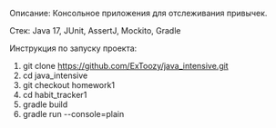Описание:
Консольное приложения для отслеживания привычек.

Стек:
Java 17, JUnit, AssertJ, Mockito, Gradle

Инструкция по запуску проекта:
1. git clone https://github.com/ExToozy/java_intensive.git
2. cd java_intensive
3. git checkout homework1
4. cd habit_tracker1
5. gradle build
6. gradle run --console=plain